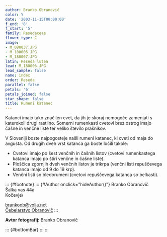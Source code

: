 ```yaml
---
author: Branko Obranovič
color: Y
date: '2003-11-15T00:00:00'
f_end: '8'
f_start: '5'
family: Resedaceae
flower_type: C
image:
- M_080037.JPG
- M_180006.JPG
- M_180007.JPG
latin: Reseda lutea
lead: M_180006.JPG
lead_sample: false
name: index
order: Reseda
parallel: false
petals: '6'
petals_joined: false
star_shape: false
title: Rumeni katanec
---
```

Katanci imajo tako značilen cvet, da jih je skoraj nemogoče zamenjati s katerokoli drugi rastlino. Somerni rumenkasti cvetovi brez ostrog imajo čašne in venčne liste ter veliko število prašnikov.

V Sloveniji boste najpogosteje našli rumeni katanec, ki cveti od maja do avgusta. Od drugih dveh vrst katanca ga boste ločili takole:

-   Cvetovi imajo po šest venčnih in čašnih listov (cvetovi rumenkastega katanca imajo po štiri venčne in čašne liste).
-   Ploščica zgornjih dveh venčnih listov je trikrpa (venčni listi repuščevega katanca imajo od 9 do 19 krp).
-   Venčni listi so bledorumeni (cvetovi repuščevega katanca so belkasti).

::: {#footnote}
::: {#Author onclick="hideAuthor()"}
Branko Obranovič\
Šalka vas 44a\
Kočevje\

<brankoob@volja.net>\
[Čebelarstvo Obranovič](http://www.geocities.com/cebelarstvo_obranovic)
:::

**Avtor fotografij:** Branko Obranovič

::: {#bottomBar}
:::
:::
